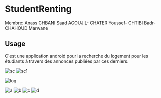 # StudentRenting
Membre: Anass CHBANI
        Saad AGOUJIL-
        CHATER Youssef-
        CHTIBI Badr-
        CHAHOUD Marwane
## Usage
C'est une application android pour la recherche du logement pour les étudiants à travers des annonces publiées par ces derniers.

![sc](https://user-images.githubusercontent.com/24375860/34656511-222ab3c8-f413-11e7-81b6-78880e422b58.PNG)
![sc1](https://user-images.githubusercontent.com/24375860/34656512-225e926a-f413-11e7-8752-0bbe78c74aaa.PNG)

![log](https://user-images.githubusercontent.com/24375860/34656420-d6791600-f411-11e7-969f-d6c2bd7b0ec4.png)

![a](https://user-images.githubusercontent.com/24375860/34656416-d5b36bbc-f411-11e7-9445-c1a4c4a9f726.png)
![b](https://user-images.githubusercontent.com/24375860/34656417-d5e681c8-f411-11e7-9a64-5e55bd8c9d04.png)
![c](https://user-images.githubusercontent.com/24375860/34656418-d60ad65e-f411-11e7-9187-c57220a65351.png)
![d](https://user-images.githubusercontent.com/24375860/34656419-d6531b80-f411-11e7-90db-e25bf0fc2f4e.png)

